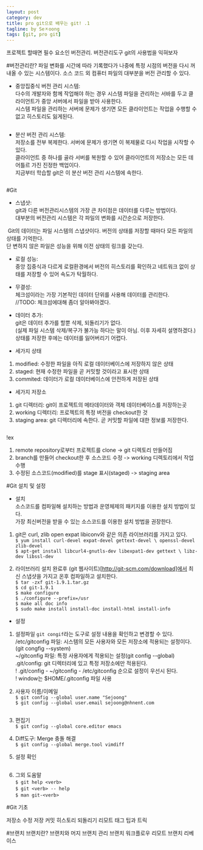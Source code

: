 ```yaml
---
layout: post
category: dev
title: pro git으로 배우는 git! .1
tagline: by Seㅈoong
tags: [git, pro git]
---
```

프로젝트 할때면 필수 요소인 버전관리. 버전관리도구 git의 사용법을 익혀보자

<!--more-->

#버전관리란?
파일 변화를 시간에 따라 기록했다가 나중에 특정 시점의 버전을 다시 꺼내올 수 있는 시스템이다. 
소스 코드 외 컴퓨터 파일의 대부분을 버전 관리할 수 있다.
<img src="./git_img/1-1.png" alt="">


- 중앙집중식 버전 관리 시스템:<br>
다수의 개발자와 함께 작업해야 하는 경우 시스템 파일을 관리하는 서바를 두고 클라이언트가 중앙 서버에서 파일을 받아 사용한다. <br>
시스템 파일을 관리하는 서버에 문제가 생기면 모든 클라이언트는 작업을 수행할 수 없고 히스토리도 잃게된다.
<img src="./git_img/1-2.png" alt="">

- 분산 버전 관리 시스템:<br>
저장소를 전부 복제한다. 서버에 문제가 생기면 이 복제물로 다시 작업을 시작할 수 있다.<br>
클라이언트 중 하나를 골라 서버를 복원할 수 있어 클라이언트의 저장소는 모든 데어틀르 가진 진정한 백업이다.<br>
지금부터 학습할 git은 이 분산 버전 관리 시스템에 속한다.
<img src="./git_img/1-3.png" alt="">


#Git

- 스냅샷:<br>
git과 다른 버전관리시스템의 가장 큰 차이점은 데이터를 다루는 방법이다.<br> 
대부분의 버전관리 시스템은 각 파일의 변화를 시간순으로 저장한다.<br>
<img src="./git_img/1-4.png" alt="">
Git의 데이터는 파일 시스템의 스냅샷이다. 버전의 상태를 저장할 때마다 모든 파일의 상태를 기억한다. <br>
단 변하지 않은 파일은 성능을 위해 이전 상태의 링크를 갖는다.<br>
<img src="./git_img/1-5.png" alt="">

- 로컬 성능:<br>
중앙 집중식과 다르게 로컬환경에서 버전의 히스토리를 확인하고 네트워크 없이 상태를 저장할 수 있어 속도가 탁월하다.<br>

- 무결성:<br>
체크섬이라는 가장 기본적인 데이터 단위를 사용해 데이터를 관리한다.<br>
//TODO: 체크섬에대해 좀더 알아봐야겠다.

- 데이터 추가:<br>
git은 데이터 추가를 할뿐 삭제, 되돌리기가 없다.<br>
(실제 파일 시스템 삭제/복구가 불가능 하다는 말이 아님. 이후 자세히 설명하겠다.)<br>
상태를 저장한 후에는 데이터를 잃어버리기 어렵다. <br>

- 세가지 상태<br>
1. modified: 수정한 파일을 아직 로컬 데이터베이스에 저장하지 않은 상태<br>
2. staged: 현재 수정한 파일을 곧 커밋할 것이라고 표시한 상태
3. commited: 데이터가 로컬 데이터베이스에 안전하게 저장된 상태<br>

- 세가지 저장소<br>
1. git 디렉터리: git이 프로젝트의 메타데이터와 객체 데이터베이스를 저장하는곳<br>
2. working 디렉터리: 프로젝트의 특정 버전을 checkout한 것<br>
3. staging area: git 디렉터리에 속한다. 곧 커밋할 파일에 대한 정보를 저장한다.<br>
<img src="./git_img/1-6.png" alt="">

!ex
1. remote repository로부터 프로젝트를 clone -> git 디렉토리 만들어짐<br>
2. branch를 만들어 checkout한 후 소스코드 수정 -> working 디렉토리에서 작업 수행<br>
3. 수정된 소스코드(modified)를 stage 표시(staged) -> staging area<br>


#Git 설치 및 설정

- 설치<br>
소스코드를 컴파일해 설치하는 방법과 운영체제의 패키지를 이용한 설치 방법이 있다.<br>
가장 최신버전을 받을 수 있는 소스코드를 이용한 설치 방법을 권장한다.

1. git은 curl, zlib open expat libiconv와 같은 의존 라이브러리를 가지고 있다.<br>
`$ yum install curl-devel expat-devel gettext-devel \
openssl-devel zlib-devel`<br>
`$ apt-get install libcurl4-gnutls-dev libexpat1-dev gettext \
libz-dev libssl-dev`

2. 라이브러리 설치 완료후 (git 웹사이트)[http://git-scm.com/download]에서 최신 스냅샷을 가지고 온후 컴파일하고 설치한다.<br>
`$ tar -zxf git-1.9.1.tar.gz`<br>
`$ cd git-1.9.1`<br>
`$ make configure`<br>
`$ ./configure --prefix=/usr`<br>
`$ make all doc info`<br>
`$ sudo make install install-doc install-html install-info`<br>


- 설정<br>
1. 설정파일
`git congif`라는 도구로 설정 내용을 확인하고 변경할 수 있다.<br>
/etc/gitconfig 파일: 시스템의 모든 사용자와 모든 저장소에 적용되는 설정이다.(git congfig --system)<br>
~/gitconfig 파일: 특정 사용자에게 적용되는 설정(git config --global)<br>
.git/config: git 디렉터리에 있고 특정 저장소에만 적용된다.<br>
! .git/config - ~/gitconfig - /etc/gitconfig 순으로 설정이 우선시 된다.<br>
! window는 $HOME/.gitconfig 파일 사용<br>

2. 사용자 이름/이메일<br>
`$ git config --global user.name "Sejoong"`<br>
`$ git config --global user.email sejoong@nhnent.com`
<img src="./git_img/1-6_1.png" alt="">

3. 편집기<br>
`$ git config --global core.editor emacs`

4. Diff도구: Merge 충돌 해결<br>
`$ git config --global merge.tool vimdiff`

5. 설정 확인<br>
<img src="git_img/1-6_2.png" alt="">

6. 그외 도움말<br>
`$ git help <verb>`<br>
`$ git <verb> -- help`<br>
`$ man git-<verb>`<br>


#Git 기초

저장소
수정 저장
커밋 히스토리
되돌리기
리모트
태그
팁과 트릭

#브랜치
브랜치란?
브랜치와 머지
브랜치 관리
브랜치 워크플로우
리모트 브랜치
리베이스


